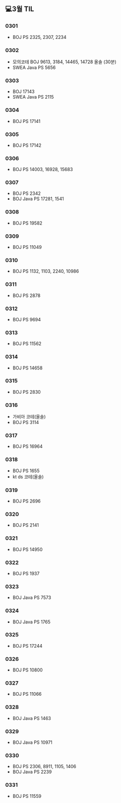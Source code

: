 ## 💻3월 TIL

### 0301
* BOJ PS 2325, 2307, 2234

### 0302
* 모의코테 BOJ 9613, 3184, 14465, 14728 올솔 (30분)
* SWEA Java PS 5656

### 0303
* BOJ 17143
* SWEA Java PS 2115

### 0304
* BOJ PS 17141

### 0305
* BOJ PS 17142

### 0306
* BOJ PS 14003, 16928, 15683

### 0307
* BOJ PS 2342
* BOJ Java PS 17281, 1541

### 0308
* BOJ PS 19582

### 0309
* BOJ PS 11049

### 0310
* BOJ PS 1132, 1103, 2240, 10986

### 0311
* BOJ PS 2878

### 0312
* BOJ PS 9694

### 0313
* BOJ PS 11562

### 0314
* BOJ PS 14658

### 0315
* BOJ PS 2830

### 0316
* 가비아 코테(올솔)
* BOJ PS 3114

### 0317
* BOJ PS 16964

### 0318
* BOJ PS 1655
* kt ds 코테(올솔)

### 0319
* BOJ PS 2696

### 0320
* BOJ PS 2141

### 0321
* BOJ PS 14950

### 0322
* BOJ PS 1937

### 0323
* BOJ Java PS 7573

### 0324
* BOJ Java PS 1765

### 0325
* BOJ PS 17244

### 0326
* BOJ PS 10800

### 0327
* BOJ PS 11066

### 0328
* BOJ Java PS 1463

### 0329
* BOJ Java PS 10971

### 0330
* BOJ PS 2306, 8911, 1105, 1406
* BOJ Java PS 2239

### 0331
* BOJ PS 11559